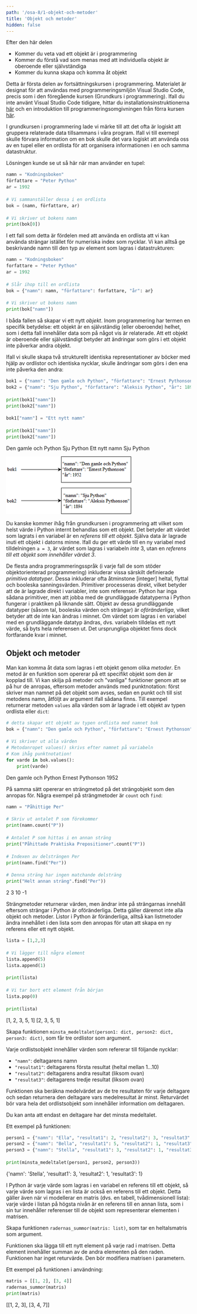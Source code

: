 ```yaml
---
path: '/osa-8/1-objekt-och-metoder'
title: 'Objekt och metoder'
hidden: false
---
```


<text-box variant='learningObjectives' name='Inlärningsmål'>

Efter den här delen

- Kommer du veta vad ett objekt är i programmering
- Kommer du förstå vad som menas med att individuella objekt är oberoende eller självständiga
- Kommer du kunna skapa och komma åt objekt

</text-box>

Detta är första delen av fortsättningskursen i programmering. Materialet är designat för att användas med programmeringsmiljön Visual Studio Code, precis som i den föregående kursen (Grundkurs i programmering). Ifall du inte använt Visual Studio Code tidigare, hittar du installationsinstruktionerna [här](https://www.mooc.fi/fi/installation/vscode) och en introduktion till programmeringsomgivningen från förra kursen [här](https://rage.github.io/ohjelmointi-24-sv/osa-4/1-vscode).

I grundkursen i programmering lade vi märke till att det ofta är logiskt att gruppera relaterade data tillsammans i våra program. Ifall vi till exemepl skulle förvara information om en bok skulle det vara logiskt att använda oss av en tupel eller en ordlista för att organisera informationen i en och samma datastruktur.

Lösningen kunde se ut så här när man använder en tupel:

```python
namn = "Kodningsboken"
författare = "Peter Python"
ar = 1992

# Vi sammanställer dessa i en ordlista
bok = (namn, författare, ar)

# Vi skriver ut bokens namn
print(bok[0])
```

I ett fall som detta är fördelen med att använda en ordlista att vi kan använda strängar istället för numeriska index som nycklar. Vi kan alltså ge beskrivande namn till den typ av element som lagras i datastrukturen:

```python
namn = "Kodningsboken"
forfattare = "Peter Python"
ar = 1992

# Slår ihop till en ordlista
bok = {"namn": namn, "författare": forfattare, "år": ar}

# Vi skriver ut bokens namn
print(bok["namn"])
```

I båda fallen så skapar vi ett nytt _objekt_. Inom programmering har termen en specifik betydelse: ett objekt är en självständig (eller oberoende) helhet, som i detta fall innehåller data som på något vis är relaterade. Att ett objekt är oberoende eller självständigt betyder att ändringar som görs i ett objekt inte påverkar andra objekt.

Ifall vi skulle skapa två strukturellt identiska representationer av böcker med hjälp av ordlistor och identiska nycklar, skulle ändringar som görs i den ena inte påverka den andra:

```python
bok1 = {"namn": "Den gamle och Python", "författare": "Ernest Pythonson", "år": 1952}
bok2 = {"namn": "Sju Python", "författare": "Aleksis Python", "år": 1894}

print(bok1["namn"])
print(bok2["namn"])

bok1["namn"] = "Ett nytt namn"

print(bok1["namn"])
print(bok2["namn"])
```

<sample-output>

Den gamle och Python
Sju Python
Ett nytt namn
Sju Python

</sample-output>

<img src="8_1_1.png">

<text-box variant="info" name="Python objekt">


Du kanske kommer ihåg från grundkursen i programmering att vilket som helst värde i Python internt behandlas som ett objekt. Det betyder att värdet som lagrats i en variabel är en _referens till ett objekt_. Själva data är lagrade inuti ett objekt i datorns minne. Ifall du ger ett värde till en ny variabel med tilldelningen `a = 3`, är värdet som lagras i variabeln _inte_ 3, utan en _referens till ett objekt som innehåller värdet 3_.

De flesta andra programmeringsspråk (i varje fall de som stöder objektorienterad programmering) inkluderar vissa särskilt definierade _primitiva datatyper_. Dessa inkluderar ofta åtminstone [integer] heltal, flyttal och booleska sanningsvärden. Primitiver processeras direkt, vilket betyder att de är lagrade direkt i variabler, inte som referenser. Python har inga sådana primitiver, men att jobba med de grundläggade datatyperna i Python fungerar i praktiken på liknande sätt. Objekt av dessa grundläggande datatyper (såsom tal, booleska värden och strängar) är _oföränderliga_, vilket betyder att de inte kan ändras i minnet. Om värdet som lagras i en variabel med en grundläggande datatyp ändras, dvs. variabeln tilldelas ett nytt värde, så byts hela referensen ut. Det ursprungliga objektet finns dock fortfarande kvar i minnet. 


</text-box>

## Objekt och metoder

Man kan komma åt data som lagras i ett objekt genom olika _metoder_. En metod är en funktion som opererar på ett specifikt objekt som den är kopplad till. Vi kan skilja på metoder och "vanliga" funktioner genom att se på hur de anropas, eftersom metoder används med punktnotation: först skriver man namnet på det objekt som avses, sedan en punkt och till sist metodens namn, åtföljt av argument ifall sådana finns. Till exempel returnerar metoden `values` alla värden som är lagrade i ett objekt av typen ordlista eller `dict`:

```python
# detta skapar ett objekt av typen ordlista med namnet bok
bok = {"namn": "Den gamle och Python", "författare": "Ernest Pythonson", "år": 1952}

# Vi skriver ut alla värden
# Metodanropet values() skrivs efter namnet på variabeln
# Kom ihåg punktnotation!
for varde in bok.values():
    print(varde)
```

<sample-output>

Den gamle och Python
Ernest Pythonson
1952

</sample-output>

På samma sätt opererar en strängmetod på det strängobjekt som den anropas för. Några exempel på strängmetoder är `count` och `find`:

```python
namn = "Påhittige Per"

# Skriv ut antalet P som förekommer
print(namn.count("P"))

# Antalet P som hittas i en annan sträng
print("Påhittade Praktiska Prepositioner".count("P"))

# Indexen av delsträngen Per
print(namn.find("Per"))

# Denna sträng har ingen matchande delsträng
print("Helt annan sträng".find("Per"))
```

<sample-output>

2
3
10
-1

</sample-output>

Strängmetoder returnerar värden, men ändrar inte på strängarnas innehåll eftersom strängar i Python är oföränderliga. Detta gäller däremot inte alla objekt och metoder. Listor i Python är föränderliga, alltså kan listmetoder ändra innehållet i den lista som den anropas för utan att skapa en ny referens eller ett nytt objekt.

```python
lista = [1,2,3]

# Vi lägger till några element
lista.append(5)
lista.append(1)

print(lista)

# Vi tar bort ett element från början
lista.pop(0)

print(lista)
```

<sample-output>

[1, 2, 3, 5, 1]
[2, 3, 5, 1]

</sample-output>

<programming-exercise name='Minsta medeltalet' tmcname='osa08-01_minsta_medeltalet'>

Skapa funktionen `minsta_medeltalet(person1: dict, person2: dict, person3: dict)`, som får tre ordlistor som argument.

Varje ordlistsobjekt innehåller värden som refererar till följande nycklar:

* `"namn"`: deltagarens namn
* `"resultat1"`: deltagarens första resultat (heltal mellan 1...10)
* `"resultat2"`: deltagarens andra resultat (liksom ovan)
* `"resultat3"`: deltagarens tredje resultat (liksom ovan)

Funktionen ska beräkna medelvärdet av de tre resultaten för varje deltagare och sedan returnera den deltagare vars medelresultat är minst. Returvärdet bör vara hela det ordlistsobjekt som innehåller information om deltagaren.

Du kan anta att endast en deltagare har det minsta medeltalet.

Ett exempel på funktionen:

```python
person1 = {"namn": "Ella", "resultat1": 2, "resultat2": 3, "resultat3": 3}
person2 = {"namn": "Bella", "resultat1": 5, "resultat2": 1, "resultat3": 8}
person3 = {"namn": "Stella", "resultat1": 3, "resultat2": 1, "resultat3": 1}

print(minsta_medeltalet(person1, person2, person3))
```

<sample-output>

{'namn': 'Stella', 'resultat1': 3, 'resultat2': 1, 'resultat3': 1}

</sample-output>

</programming-exercise>

<programming-exercise name='Radernas summor' tmcname='osa08-02_radernas_summor '>

I Python är varje värde som lagras i en variabel en referens till ett objekt, så varje värde som lagras i en lista är också en referens till ett objekt. Detta gäller även när vi modellerar en matris (dvs. en tabell, tvådimensionell lista): varje värde i listan på högsta nivån är en referens till en annan lista, som i sin tur innehåller referenser till de objekt som representerar elementen i matrisen.

Skapa funktionen `radernas_summor(matris: list)`, som tar en heltalsmatris som argument.

Funktionen ska lägga till ett nytt element på varje rad i matrisen. Detta element innehåller summan av de andra elementen på den raden. Funktionen har inget returvärde. Den bör modifiera matrisen i parametern.

Ett exempel på funktionen i användning:

```python
matris = [[1, 2], [3, 4]]
radernas_summor(matris)
print(matris)
```

<sample-output>

[[1, 2, 3], [3, 4, 7]]

</sample-output>

</programming-exercise>

